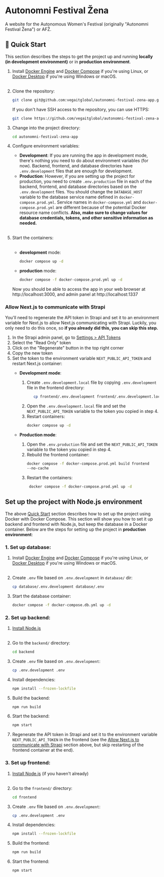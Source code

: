 # Autonomni Festival Žena

A website for the Autonomous Women's Festival (originally "Autonomni Festival
Žena") or AFŽ.

## 🚀 Quick Start

This section describes the steps to get the project up and running **locally (in
development environment)** or in **production environment**.

1. Install [Docker Engine](https://docs.docker.com/engine/) and
   [Docker Compose](https://docs.docker.com/compose/) if you're using
   Linux, or [Docker Desktop](https://docs.docker.com/desktop/) if you're
   using Windows or macOS.
   <br/><br/>

2. Clone the repository:

   ```bash
   git clone git@github.com:vegaitglobal/autonomni-festival-zena-app.git
   ```

   If you don't have SSH access to the repository, you can use HTTPS:

    ```bash
    git clone https://github.com/vegaitglobal/autonomni-festival-zena-app.git
    ```
3. Change into the project directory:

   ```bash
   cd autonomni-festival-zena-app
   ```

4. Configure environment variables:
    - **Development**: If you are running the app in development mode, there's
      nothing you need to do about environment variables (for now). Backend,
      frontend, and database directories have `.env.development` files that are
      enough for development.
    - **Production**: However, if you are setting up the project for production,
      you need to create `.env.production` file in each of the backend,
      frontend, and database directories based on the `.env.development` files.
      You should change the `DATABASE_HOST` variable to the database service
      name defined in `docker-compose.prod.yml`. Service names in
      `docker-compose.yml` and `docker-compose.prod.yml` are different because
      of the potential Docker resource name conflicts. **Also, make sure to
      change values for database credentials, tokens, and other sensitive
      information as needed.**
      <br/><br/>

5. Start the containers:
   <br/><br/>
    - **development** mode:
       ```bash
       docker compose up -d
       ```
    - **production** mode:
        ```bash
        docker compose -f docker-compose.prod.yml up -d
        ```

   Now you should be able to access the app in your web browser
   at http://localhost:3000, and admin panel at http://localhost:1337

### Allow Next.js to communicate with Strapi

You'll need to regenerate the API token in Strapi and set it to an environment
variable for Next.js to allow Next.js communicating with Strapi. Luckily, you
only need to do this once, so **if you already did this, you can skip this
step.**

1. In the Strapi admin panel, go to
   [Settings > API Tokens](http://localhost:1337/admin/settings/api-tokens)
2. Select the "Read Only" token
3. Click on the "Regenerate" button in the top right corner
4. Copy the new token
5. Set the token to the environment variable `NEXT_PUBLIC_API_TOKEN` and restart
   Next.js container:
    - **Development mode**:
        1. Create `.env.development.local` file by copying `.env.development`
           file in the frontend directory:
           ```bash
              cp frontend/.env.development frontend/.env.development.local
              ```
        2. Open the `.env.development.local` file and set the
           `NEXT_PUBLIC_API_TOKEN` variable to the token you copied in step 4.
        3. Restart containers:
           ```bash
           docker compose up -d
           ```

    - **Production mode**:
        1. Open the `.env.production` file and set the
           `NEXT_PUBLIC_API_TOKEN`
           variable to the token you copied in step 4.
        2. Rebuild the frontend container:
           ```bash
           docker compose -f docker-compose.prod.yml build frontend
           --no-cache
           ```
        3. Restart the containers:
           ```bash
            docker compose -f docker-compose.prod.yml up -d
           ```

## Set up the project with Node.js environment

The above [Quick Start](#-quick-start) section describes how to set up the
project using Docker with Docker Compose. This section will show you how to set
it up backend and frontend with Node.js, but keep the database in a Docker
container. Below are the steps for setting up the project in **production
environment**:

### 1. Set up database:

1. Install [Docker Engine](https://docs.docker.com/engine/) and
   [Docker Compose](https://docs.docker.com/compose/) if you're using
   Linux, or [Docker Desktop](https://docs.docker.com/desktop/) if you're
   using Windows or macOS.
   <br/><br/>

2. Create `.env` file based on `.env.development` in `database/` dir:
   ```bash
   cp database/.env.development database/.env
   ```

3. Start the database container:
   ```bash
   docker compose -f docker-compose.db.yml up -d
   ```

### 2. Set up backend:

1. [Install Node.js](https://nodejs.org/en/download)
   <br/><br/>

2. Go to the `backend/` directory:
   ```bash
   cd backend
   ```

3. Create `.env` file based on `.env.development`:
   ```bash
   cp .env.development .env
   ```

4. Install dependencies:
   ```bash
   npm install --frozen-lockfile
   ```

5. Build the backend:
   ```bash
   npm run build
   ```

6. Start the backend:

   ```bash
   npm start
   ```

7. Regenerate the API token in Strapi and set it to the environment variable
   `NEXT_PUBLIC_API_TOKEN` in the frontend (see the
   [Allow Next.js to communicate with Strapi](#allow-nextjs-to-communicate-with-strapi)
   section above, but skip restarting of the frontend container at the end).

### 3. Set up frontend:

1. [Install Node.js](https://nodejs.org/en/download) (if you haven't already)
   <br/><br/>

2. Go to the `frontend/` directory:
   ```bash
   cd frontend
   ```

3. Create `.env` file based on `.env.development`:
   ```bash
   cp .env.development .env
   ```

4. Install dependencies:
   ```bash
   npm install --frozen-lockfile
   ```
   
5. Build the frontend:
   ```bash
   npm run build
   ```

6. Start the frontend:
   ```bash
   npm start
   ```
